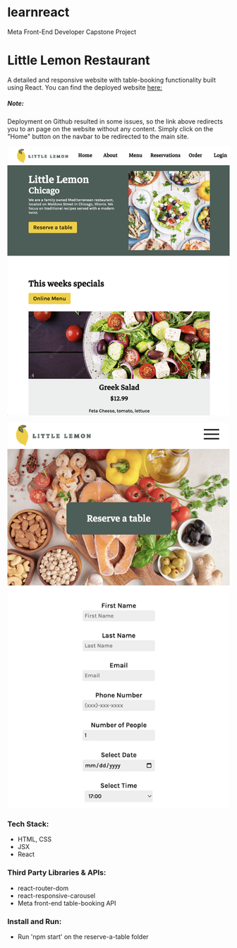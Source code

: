 # learnreact
 Meta Front-End Developer Capstone Project
 
 # Little Lemon Restaurant
A detailed and responsive website with table-booking functionality built using React. You can find the deployed website [here:](https://aprilschen.github.io/Little-Lemon-Restaurant/)

##### Note: 
Deployment on Github resulted in some issues, so the link above redirects you to an page on the website without any content. Simply click on the "Home" button on the navbar to be redirected to the main site.

![Screenshot](image1.png)

![Screenshot](image2.png)

### Tech Stack:
 - HTML, CSS
 - JSX
 - React

### Third Party Libraries & APIs:
 - react-router-dom
 - react-responsive-carousel
 - Meta front-end table-booking API

### Install and Run:
 - Run 'npm start' on the reserve-a-table folder
